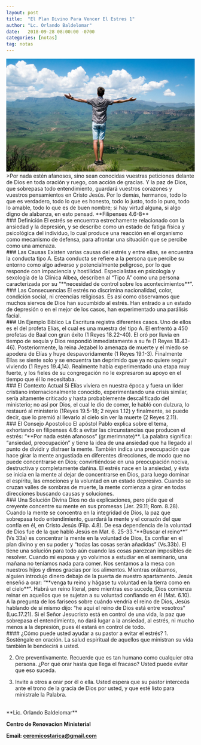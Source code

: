 ```yaml
---
layout: post
title:  "El Plan Divino Para Vencer El Estres 1"
author: "Lc. Orlando Baldelomar"
date:   2018-09-28 08:00:00 -0700
categories: [notas]
tag: notas
---
```

<img src="/assets/img/stress.jpeg" class="img-fluid" alt="Responsive image">

<br>
>Por nada estén afanosos, sino sean conocidas vuestras peticiones delante de Dios en toda oración y ruego, con acción  de gracias.  Y la paz de Dios, que sobrepasa todo entendimiento, guardará  vuestros corazones y vuestros pensamientos en Cristo Jesús.   Por lo demás, hermanos, todo lo que es verdadero, todo lo que es honesto, todo lo justo, todo lo puro, todo lo amable, todo lo que es de buen nombre; si hay virtud alguna, si algo digno de alabanza, en esto pensad.
**Filipenses 4.6-8**

<br>
### Definición
El estrés se encuentra estrechamente relacionado con la ansiedad y la depresión, y se describe como un estado de fatiga física y psicológica  del individuo, lo cual produce una reacción en el organismo como mecanismo de defensa, para afrontar una situación que se percibe como una amenaza.

<br>
### Las Causas
Existen varias causas del estrés y entre ellas, se encuentra la conducta tipo A.  Esta conducta se refiere a la persona que percibe su entorno como algo adverso y potencialmente peligroso, por lo que responde con impaciencia y hostilidad.  Especialistas en psicología y sexología de la Clínica Albea, describen al “Tipo A” como una persona caracterizada por su “**necesidad de control sobre los acontecimientos**”.

<br>
### Las Consecuencias
El estrés no discrimina nacionalidad, color, condición social, ni creencias religiosas.  Es así  como observamos que muchos siervos de Dios han sucumbido al estrés.  Han entrado a un estado de depresión o en el mejor de los casos, han experimentado una parálisis facial.

<br>
### Un Ejemplo Biblico
La Escritura registra diferentes casos. Uno de ellos es el del profeta Elías, el cual es una muestra del tipo A. El enfrentó a 450 profetas de Baal con gran éxito (1 Reyes 18.22-40). El oró por lluvia en tiempo de sequía y Dios respondió inmediatamente a su fe (1 Reyes 18.43-46). Posteriormente, la reina Jezabel lo amenaza de muerte y el miedo se apodera de Elías y huye despavoridamente (1 Reyes 19.1-3). Finalmente Elías se siente solo y se encuentra tan deprimido que ya no quiere seguir viviendo (1 Reyes 19.4,14). Realmente había experimentado una etapa muy fuerte, y los fieles de su congregación no le expresaron su apoyo en el tiempo que él lo necesitaba.

<br>
### El Contexto Actual
Si Elías viviera en nuestra época y fuera un líder cristiano internacionalmente conocido, experimentando una crisis similar, sería altamente criticado y hasta probablemente descalificado del ministerio; no así por Dios, el cual le dio de comer, le habló con dulzura, lo restauró al ministerio (1Reyes 19.5-18; 2 reyes 1.12) y finalmente, se puede decir, que lo premió al llevarlo al cielo sin ver la muerte (2 Reyes 2.11).

<br>
### El Consejo Apostolico
El apóstol Pablo explica sobre el tema, exhortando en filipenses  4.6: a evitar las circunstancias que producen el estrés: “**Por nada estén afanosos” (gr.merimnate)**.  La palabra significa: “ansiedad, preocupación” y tiene la idea  de una ansiedad que ha llegado al punto de  dividir y distraer la mente.  También indica una preocupación que hace girar la mente  angustiada en diferentes  direcciones, de modo que no puede concentrarse en Dios; convirtiéndose en una preocupación nociva, destructiva y completamente dañina. 
El  estrés nace en la ansiedad, y ésta se inicia en la mente al dejar de concentrarse en Dios, para luego dominar el espíritu, las emociones y la voluntad en un estado depresivo. Cuando se cruzan valles de sombras de muerte, la mente comienza a girar en todas direcciones buscando causas y soluciones.

<br>
### Una Solución Divina
Dios no da explicaciones, pero pide que el creyente concentre su mente en sus promesas (Jer. 29.11; Rom. 8.28). Cuando la mente se concentra en la integridad de Dios, la paz que sobrepasa todo entendimiento, guardará la mente y el corazón del que confía en él, en Cristo Jesús (Filp. 4.8). De esa dependencia de la voluntad de Dios fue de la que habló Jesús en Mat. 6. 25-33.“**Buscar el reino**” (Vs 33a) es concentrar la mente en la voluntad de Dios, Es confiar en el plan divino y en su poder y “todas las cosas serán añadidas” (Vs.33b). El tiene una solución para todo aún cuando las cosas parezcan imposibles de resolver. Cuando mi esposa y yo volvimos a estudiar en el seminario, una mañana no teníamos nada para comer. Nos sentamos a la mesa con nuestros hijos y dimos gracias por los alimentos. Mientras orábamos, alguien introdujo dinero debajo de la puerta de nuestro apartamento. Jesús enseñó a orar: “**venga tu reino y hágase tu voluntad en la tierra como en el cielo**”. Habrá un reino literal, pero mientras eso sucede, Dios comienza reinar en aquellos que se sujetan a su voluntad confiando en él (Mat. 6.10). A la pregunta de los fariseos sobre cuándo vendría el reino de Dios, Jesús hablando de sí mismo dijo: “he aquí el reino de Dios está entre vosotros” (Luc.17.21). Si el Señor Jesucristo está en control de una vida, la paz que sobrepasa el entendimiento, no dará lugar a la ansiedad, al estrés, ni mucho menos a la depresión, pues él  estará en control de todo.


<br>
#### ¿Cómo puede usted ayudar a su pastor a evitar el estrés?
1. Sosténgale en oración. La salud espiritual de aquellos que ministran su vida también le bendecirá a usted.

2. Ore preventivamente. Recuerde que es tan humano como cualquier otra persona. ¿Por qué orar hasta que llega el fracaso? Usted puede evitar que eso suceda.

3. Invite a otros a orar por él o ella. Usted espera que su pastor interceda ante el trono de la gracia de Dios por usted, y que esté listo para ministrale la Palabra.


<br>
**Lic. Orlando Baldelomar**

**Centro de Renovacion Ministerial**

**Email: ceremicostarica@gmail.com**
